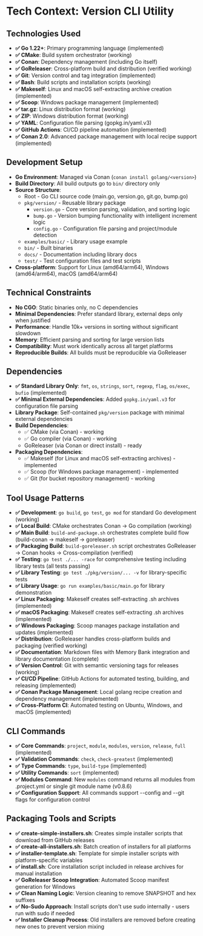 # Tech Context: Version CLI Utility

## Technologies Used
- **✅ Go 1.22+**: Primary programming language (implemented)
- **✅ CMake**: Build system orchestrator (working)
- **✅ Conan**: Dependency management (including Go itself)
- **✅ GoReleaser**: Cross-platform build and distribution (verified working)
- **✅ Git**: Version control and tag integration (implemented)
- **✅ Bash**: Build scripts and installation scripts (working)
- **✅ Makeself**: Linux and macOS self-extracting archive creation (implemented)
- **✅ Scoop**: Windows package management (implemented)
- **✅ tar.gz**: Linux distribution format (working)
- **✅ ZIP**: Windows distribution format (working)
- **✅ YAML**: Configuration file parsing (gopkg.in/yaml.v3)
- **✅ GitHub Actions**: CI/CD pipeline automation (implemented)
- **✅ Conan 2.0**: Advanced package management with local recipe support (implemented)

## Development Setup
- **Go Environment**: Managed via Conan (`conan install golang/<version>`)
- **Build Directory**: All build outputs go to `bin/` directory only
- **Source Structure**: 
  - Root - Go CLI source code (main.go, version.go, git.go, bump.go)
  - `pkg/version/` - Reusable library package
    - `version.go` - Core version parsing, validation, and sorting logic
    - `bump.go` - Version bumping functionality with intelligent increment logic
    - `config.go` - Configuration file parsing and project/module detection
  - `examples/basic/` - Library usage example
  - `bin/` - Built binaries
  - `docs/` - Documentation including library docs
  - `test/` - Test configuration files and test scripts
- **Cross-platform**: Support for Linux (amd64/arm64), Windows (amd64/arm64), macOS (amd64/arm64)

## Technical Constraints
- **No CGO**: Static binaries only, no C dependencies
- **Minimal Dependencies**: Prefer standard library, external deps only when justified
- **Performance**: Handle 10k+ versions in sorting without significant slowdown
- **Memory**: Efficient parsing and sorting for large version lists
- **Compatibility**: Must work identically across all target platforms
- **Reproducible Builds**: All builds must be reproducible via GoReleaser

## Dependencies
- **✅ Standard Library Only**: `fmt`, `os`, `strings`, `sort`, `regexp`, `flag`, `os/exec`, `bufio` (implemented)
- **✅ Minimal External Dependencies**: Added `gopkg.in/yaml.v3` for configuration file parsing
- **Library Package**: Self-contained `pkg/version` package with minimal external dependencies
- **Build Dependencies**:
  - ✅ CMake (via Conan) - working
  - ✅ Go compiler (via Conan) - working
  - GoReleaser (via Conan or direct install) - ready
- **Packaging Dependencies**:
  - ✅ Makeself (for Linux and macOS self-extracting archives) - implemented
  - ✅ Scoop (for Windows package management) - implemented
  - ✅ Git (for bucket repository management) - working

## Tool Usage Patterns
- **✅ Development**: `go build`, `go test`, `go mod` for standard Go development (working)
- **✅ Local Build**: CMake orchestrates Conan → Go compilation (working)
- **✅ Main Build**: `build-and-package.sh` orchestrates complete build flow (build-conan → makeself → goreleaser)
- **✅ Packaging Build**: `build-goreleaser.sh` script orchestrates GoReleaser → Conan hooks → Cross-compilation (verified)
- **✅ Testing**: `go test ./... -race` for comprehensive testing including library tests (all tests passing)
- **✅ Library Testing**: `go test ./pkg/version/... -v` for library-specific tests
- **✅ Library Usage**: `go run examples/basic/main.go` for library demonstration
- **✅ Linux Packaging**: Makeself creates self-extracting .sh archives (implemented)
- **✅ macOS Packaging**: Makeself creates self-extracting .sh archives (implemented)
- **✅ Windows Packaging**: Scoop manages package installation and updates (implemented)
- **✅ Distribution**: GoReleaser handles cross-platform builds and packaging (verified working)
- **✅ Documentation**: Markdown files with Memory Bank integration and library documentation (complete)
- **✅ Version Control**: Git with semantic versioning tags for releases (working)
- **✅ CI/CD Pipeline**: GitHub Actions for automated testing, building, and releasing (implemented)
- **✅ Conan Package Management**: Local golang recipe creation and dependency management (implemented)
- **✅ Cross-Platform CI**: Automated testing on Ubuntu, Windows, and macOS (implemented)

## CLI Commands
- **✅ Core Commands**: `project`, `module`, `modules`, `version`, `release`, `full` (implemented)
- **✅ Validation Commands**: `check`, `check-greatest` (implemented)
- **✅ Type Commands**: `type`, `build-type` (implemented)
- **✅ Utility Commands**: `sort` (implemented)
- **✅ Modules Command**: New `modules` command returns all modules from .project.yml or single git module name (v0.8.6)
- **✅ Configuration Support**: All commands support --config and --git flags for configuration control

## Packaging Tools and Scripts
- **✅ create-simple-installers.sh**: Creates simple installer scripts that download from GitHub releases
- **✅ create-all-installers.sh**: Batch creation of installers for all platforms
- **✅ installer-template.sh**: Template for simple installer scripts with platform-specific variables
- **✅ install.sh**: Core installation script included in release archives for manual installation
- **✅ GoReleaser Scoop Integration**: Automated Scoop manifest generation for Windows
- **✅ Clean Naming Logic**: Version cleaning to remove SNAPSHOT and hex suffixes
- **✅ No-Sudo Approach**: Install scripts don't use sudo internally - users run with sudo if needed
- **✅ Installer Cleanup Process**: Old installers are removed before creating new ones to prevent version mixing
